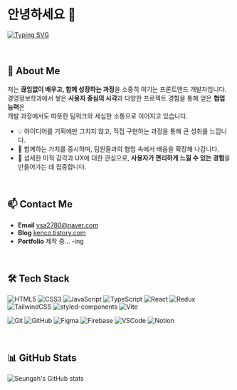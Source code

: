 # 안녕하세요 👋
[![Typing SVG](https://readme-typing-svg.demolab.com?font=Do+Hyeon&duration=2000&pause=1000&color=000000&width=600&lines=%ED%8C%80%EA%B3%BC+%EC%82%AC%EC%9A%A9%EC%9E%90+%EB%AA%A8%EB%91%90%EC%97%90%EA%B2%8C+%EC%A6%90%EA%B1%B0%EC%9A%B4+%EA%B2%BD%ED%97%98%EC%9D%84+%EB%A7%8C%EB%93%9C%EB%8A%94++%ED%94%84%EB%A1%A0%ED%8A%B8%EC%97%94%EB%93%9C+%EA%B0%9C%EB%B0%9C%EC%9E%90%2C+%EC%97%BC%EC%8A%B9%EC%95%84%EC%9E%85%EB%8B%88%EB%8B%A4%E2%98%BA%EF%B8%8F)](https://git.io/typing-svg)

</br>

## 🌱 About Me
저는 **끊임없이 배우고, 함께 성장하는 과정**을 소중히 여기는 프론트엔드 개발자입니다.  
경영정보학과에서 쌓은 **사용자 중심의 시각**과 다양한 프로젝트 경험을 통해 얻은 **협업 능력**은  
개발 과정에서도 따뜻한 팀워크와 세심한 소통으로 이어지고 있습니다.  

- 💡 아이디어를 기획에만 그치지 않고, 직접 구현하는 과정을 통해 큰 성취를 느낍니다.  
- 🤝 함께하는 가치를 중시하며, 팀원들과의 협업 속에서 배움을 확장해 나갑니다.  
- 🎨 섬세한 미적 감각과 UX에 대한 관심으로, **사용자가 편리하게 느낄 수 있는 경험**을 만들어가는 데 집중합니다.

</br>

## 📫 Contact Me

-  **Email**  [ysa2780@naver.com](mailto:ysa2780@naver.com)  
-  **Blog**  [kenco.tistory.com](https://kenco.tistory.com/)  
-  **Portfolio**  제작 중… -ing  

</br>

## 🛠 Tech Stack

![HTML5](https://img.shields.io/badge/HTML5-E34F26?style=flat-square&logo=html5&logoColor=white)
![CSS3](https://img.shields.io/badge/CSS3-1572B6?style=flat-square&logo=css3&logoColor=white)
![JavaScript](https://img.shields.io/badge/JavaScript-F7DF1E?style=flat-square&logo=javascript&logoColor=black)
![TypeScript](https://img.shields.io/badge/TypeScript-3178C6?style=flat-square&logo=typescript&logoColor=white)
![React](https://img.shields.io/badge/React-61DAFB?style=flat-square&logo=react&logoColor=black)
![Redux](https://img.shields.io/badge/Redux-764ABC?style=flat-square&logo=redux&logoColor=white)
![TailwindCSS](https://img.shields.io/badge/TailwindCSS-06B6D4?style=flat-square&logo=tailwindcss&logoColor=white)
![styled-components](https://img.shields.io/badge/styled--components-DB7093?style=flat-square&logo=styled-components&logoColor=white)
![Vite](https://img.shields.io/badge/Vite-646CFF?style=flat-square&logo=vite&logoColor=white)

![Git](https://img.shields.io/badge/Git-F05032?style=flat-square&logo=git&logoColor=white)
![GitHub](https://img.shields.io/badge/GitHub-181717?style=flat-square&logo=github&logoColor=white)
![Figma](https://img.shields.io/badge/Figma-F24E1E?style=flat-square&logo=figma&logoColor=white)
![Firebase](https://img.shields.io/badge/Firebase-FFCA28?style=flat-square&logo=firebase&logoColor=black)
![VSCode](https://img.shields.io/badge/VS%20Code-007ACC?style=flat-square&logo=visual-studio-code&logoColor=white)
![Notion](https://img.shields.io/badge/Notion-000000?style=flat-square&logo=notion&logoColor=white)

</br>

## 📊 GitHub Stats
![Seungah's GitHub stats](https://github-readme-stats.vercel.app/api?username=yeom-kenco&show_icons=true&theme=Vue)
